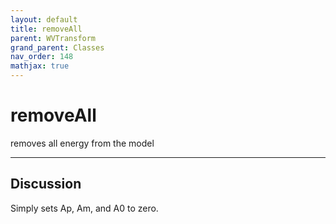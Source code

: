 ```yaml
---
layout: default
title: removeAll
parent: WVTransform
grand_parent: Classes
nav_order: 148
mathjax: true
---
```


#  removeAll

removes all energy from the model


---

## Discussion

  Simply sets Ap, Am, and A0 to zero.
  
